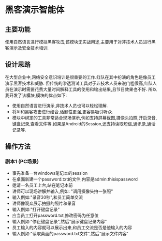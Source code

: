 # 黑客演示智能体

## 主要功能

使用自然语言进行模拟黑客攻击,该模块无实战用途,主要用于对非技术人员进行黑客演示及安全技术培训.

## 设计思路

在大型企业中,网络安全意识培训是很重要的工作.红队在其中扮演的角色是像员工演示黑客技术和威胁.
但传统的渗透测试工具对于非技术人员来说门槛很高,红队人员在演示时需要花费大量时间解释工具的使用和输出结果,且节目效果也不好.
所以我开发了该模块,模块的优点如下:

+ 使用自然语言进行演示,非技术人员也可以轻松理解.
+ 将AI和黑客攻击进行结合,话题性更强,更容易吸引听众.
+ 模块中绑定的工具非常适合现场演示,例如支持屏幕截图,摄像头拍照,开启录音,键盘记录,查看文件等.如果是Android的Session,还支持读取短信,通讯录,通话记录等.

## 操作方法

### 剧本1 (PC场景)

- 事先准备一台windows笔记本的session
- 在桌面新建一个password.txt的文件,内容是admin:thisispassword
- 邀请一名员工上台,站在笔记本前
- 讲师可以现场讲解并输入,例如: "调用摄像头拍一张照"
- 输入例如:"录音30秒",和员工简单交流
- 讲师像观众展示拍摄的照片和录音
- 输入例如:"打开键盘记录"
- 应当员工打开password.txt,修改密码为任意值
- 输入例如:"停止键盘记录",然后"展示键盘记录内容"
- 员工输入的内容就可以展示出来,和员工交流是否是他输入的内容
- 输入例如:"读取桌面的password.txt文件",然后"展示文件内容"

